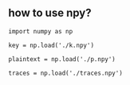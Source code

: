 ## **how to use npy?**

`import numpy as np`

`key = np.load('./k.npy')`

`plaintext = np.load('./p.npy')`

`traces = np.load('./traces.npy')`



